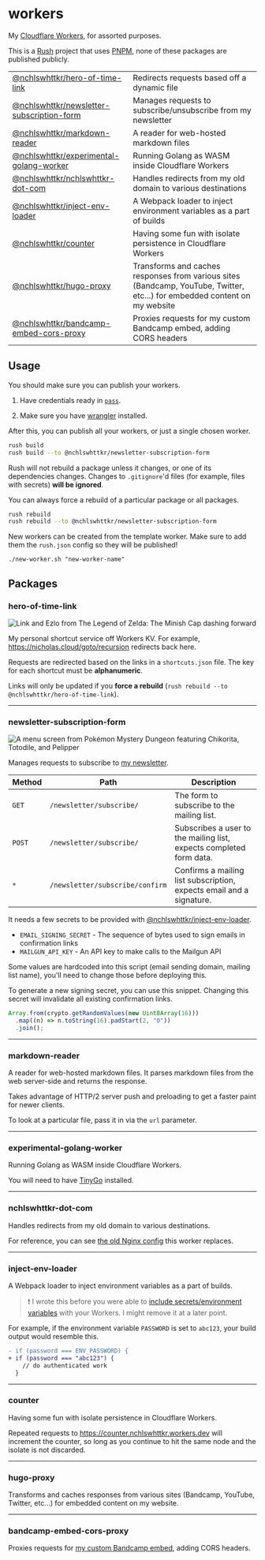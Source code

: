 # workers

My [Cloudflare Workers](https://workers.dev), for assorted purposes.

This is a [Rush](https://rushjs.io) project that uses [PNPM](https://pnpm.js.org/), none of these packages are published publicly.

|                                                                            |                                                                                                                            |
| -------------------------------------------------------------------------- | -------------------------------------------------------------------------------------------------------------------------- |
| [@nchlswhttkr/hero-of-time-link](#hero-of-time-link)                       | Redirects requests based off a dynamic file                                                                                |
| [@nchlswhttkr/newsletter-subscription-form](#newsletter-subscription-form) | Manages requests to subscribe/unsubscribe from my newsletter                                                               |
| [@nchlswhttkr/markdown-reader](#markdown-reader)                           | A reader for web-hosted markdown files                                                                                     |
| [@nchlswhttkr/experimental-golang-worker](#experimental-golang-worker)     | Running Golang as WASM inside Cloudflare Workers                                                                           |
| [@nchlswhttkr/nchlswhttkr-dot-com](#nchlswhttkr-dot-com)                   | Handles redirects from my old domain to various destinations                                                               |
| [@nchlswhttkr/inject-env-loader](#inject-env-loader)                       | A Webpack loader to inject environment variables as a part of builds                                                       |
| [@nchlswhttkr/counter](#counter)                                           | Having some fun with isolate persistence in Cloudflare Workers                                                             |
| [@nchlswhttkr/hugo-proxy](#hugo-proxy)                                     | Transforms and caches responses from various sites (Bandcamp, YouTube, Twitter, etc...) for embedded content on my website |
| [@nchlswhttkr/bandcamp-embed-cors-proxy](#bandcamp-embed-cors-proxy)       | Proxies requests for my custom Bandcamp embed, adding CORS headers                                                         |

## Usage

You should make sure you can publish your workers.

1. Have credentials ready in [`pass`](https://passwordstore.org/).

1. Make sure you have [wrangler](https://github.com/cloudflare/wrangler) installed.

After this, you can publish all your workers, or just a single chosen worker.

```sh
rush build
rush build --to @nchlswhttkr/newsletter-subscription-form
```

Rush will not rebuild a package unless it changes, or one of its dependencies changes. Changes to `.gitignore`'d files (for example, files with secrets) **will be ignored**.

You can always force a rebuild of a particular package or all packages.

```sh
rush rebuild
rush rebuild --to @nchlswhttkr/newsletter-subscription-form
```

New workers can be created from the template worker. Make sure to add them the `rush.json` config so they will be published!

```
./new-worker.sh "new-worker-name"
```

## Packages

### hero-of-time-link

![Link and Ezlo from The Legend of Zelda: The Minish Cap dashing forward](https://gamepedia.cursecdn.com/zelda_gamepedia_en/a/af/PegasusBootsTMC.png)

My personal shortcut service off Workers KV. For example, https://nicholas.cloud/goto/recursion redirects back here.

Requests are redirected based on the links in a `shortcuts.json` file. The key for each shortcut must be **alphanumeric**.

Links will only be updated if you **force a rebuild** (`rush rebuild --to @nchlswhttkr/hero-of-time-link`).

---

### newsletter-subscription-form

![A menu screen from Pokémon Mystery Dungeon featuring Chikorita, Totodile, and Pelipper](https://pbs.twimg.com/media/ETYATeyUUAApTGA?format=jpg&name=large)

Manages requests to subscribe to [my newsletter](https://nicholas.cloud/newsletter/).

| Method | Path                            | Description                                                          |
| ------ | ------------------------------- | -------------------------------------------------------------------- |
| `GET`  | `/newsletter/subscribe/`        | The form to subscribe to the mailing list.                           |
| `POST` | `/newsletter/subscribe/`        | Subscribes a user to the mailing list, expects completed form data.  |
| `*`    | `/newsletter/subscribe/confirm` | Confirms a mailing list subscription, expects email and a signature. |

It needs a few secrets to be provided with [@nchlswhttkr/inject-env-loader](#inject-env-loader).

- `EMAIL_SIGNING_SECRET` - The sequence of bytes used to sign emails in confirmation links
- `MAILGUN_API_KEY` - An API key to make calls to the Mailgun API

Some values are hardcoded into this script (email sending domain, mailing list name), you'll need to change those before deploying this.

To generate a new signing secret, you can use this snippet. Changing this secret will invalidate all existing confirmation links.

```js
Array.from(crypto.getRandomValues(new Uint8Array(16)))
  .map((n) => n.toString(16).padStart(2, "0"))
  .join();
```

---

### markdown-reader

A reader for web-hosted markdown files. It parses markdown files from the web server-side and returns the response.

Takes advantage of HTTP/2 server push and preloading to get a faster paint for newer clients.

To look at a particular file, pass it in via the `url` parameter.

---

### experimental-golang-worker

Running Golang as WASM inside Cloudflare Workers.

You will need to have [TinyGo](https://tinygo.org/) installed.

---

### nchlswhttkr-dot-com

Handles redirects from my old domain to various destinations.

For reference, you can see [the old Nginx config](https://gist.github.com/nchlswhttkr/77239b402f2481c01c6e3ffa1a59127a) this worker replaces.

---

### inject-env-loader

A Webpack loader to inject environment variables as a part of builds.

> :exclamation: I wrote this before you were able to [include secrets/environment variables](https://blog.cloudflare.com/workers-secrets-environment/) with your Workers. I might remove it at a later point.

For example, if the environment variable `PASSWORD` is set to `abc123`, your build output would resemble this.

```diff
- if (password === ENV_PASSWORD) {
+ if (password === "abc123") {
    // do authenticated work
  }
```

---

### counter

Having some fun with isolate persistence in Cloudflare Workers.

Repeated requests to https://counter.nchlswhttkr.workers.dev will increment the counter, so long as you continue to hit the same node and the isolate is not discarded.

---

### hugo-proxy

Transforms and caches responses from various sites (Bandcamp, YouTube, Twitter, etc...) for embedded content on my website.

<!-- TODO explain -->

---

### bandcamp-embed-cors-proxy

Proxies requests for [my custom Bandcamp embed](https://github.com/nchlswhttkr/bandcamp-mini-embed), adding CORS headers.
